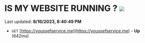 # IS MY WEBSITE RUNNING ? [![](https://img.shields.io/static/v1?label=Sponsor&message=%E2%9D%A4&logo=GitHub&color=%23fe8e86)](https://github.com/sponsors/<username>)

Last updated: **8/16/2023, 8:40:49 PM**

- `GET` [https://youssefservice.me](https://youssefservice.me) - **Up** (642ms)
